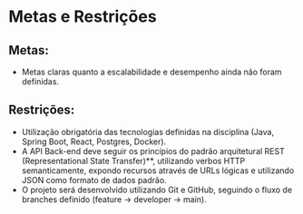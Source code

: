 # **Metas e Restrições**

## **Metas:**

- Metas claras quanto a escalabilidade e desempenho ainda não foram definidas.

## **Restrições:**

- Utilização obrigatória das tecnologias definidas na disciplina (Java, Spring Boot, React, Postgres, Docker).
- A API Back-end deve seguir os princípios do padrão arquitetural REST (Representational State Transfer)**, utilizando verbos HTTP semanticamente, expondo recursos através de URLs lógicas e utilizando JSON como formato de dados padrão.
- O projeto será desenvolvido utilizando Git e GitHub, seguindo o fluxo de branches definido (feature -> developer -> main).
